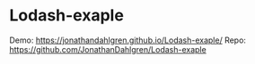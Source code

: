 # Lodash-exaple

Demo: https://jonathandahlgren.github.io/Lodash-exaple/
Repo: https://github.com/JonathanDahlgren/Lodash-exaple
